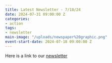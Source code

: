 ```yaml
---
title: Latest Newsletter - 7/18/24
date: 2024-07-31 09:00:00 Z
categories:
- action
tags:
- newsletter
main-image: "/uploads/newspaper%20graphic.png"
event-start-date: 2024-07-18 09:00:00 Z
---
```


Here is a link to our [newsletter](https://mailchi.mp/e9a59f5cbb57/2024-07-18-indivisiblelab-newsletter-10344443)